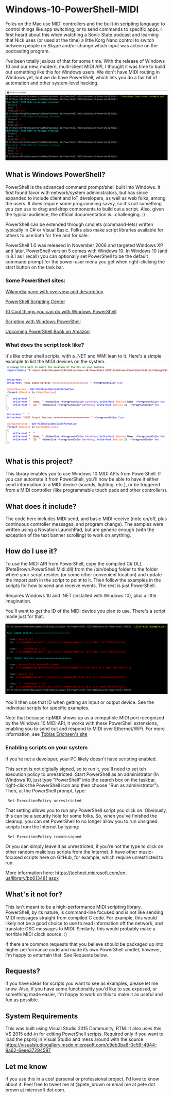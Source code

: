# Windows-10-PowerShell-MIDI

Folks on the Mac use MIDI controllers and the built-in scripting language to control things like app switching, or to send commands to specific apps. I first heard about this when watching a Sonic State podcast and learning that Nick uses (or used at the time) a little Korg Nano control to switch between people on Skype and/or change which input was active on the podcasting program. 

I've been totally jealous of that for some time. With the release of Windows 10 and our new, modern, multi-client MIDI API, I thought it was time to build out something like this for Windows users. We don't have MIDI routing in Windows yet, but we do have PowerShell, which lets you do a fair bit of automation and other system-level hacking.

![Input Events](/doc/powershell_midi.png)

## What is Windows PowerShell?

PowerShell is the advanced command prompt/shell built into Windows. It first found favor with network/system administrators, but has since expanded to include client and IoT developers, as well as web folks, among the users. It does require some programming savvy, so it's not something you can use to drag and drop components to build out a script. Also, given the typical audience, the official documentation is...challenging. :)

PowerShell can be extended through cmdlets (command-lets) written typically in C# or Visual Basic. Folks also make script libraries available for others to use both for free and for sale.

PowerShell 1.0 was released in November 2006 and targeted Windows XP and later. PowerShell version 5 comes with Windows 10. In Windows 10 (and in 8.1 as I recall) you can optionally set PowerShell to be the default command prompt for the power-user menu you get when right-clicking the start button on the task bar.

### Some PowerShell sites:

[Wikipedia page with overview and description](https://en.wikipedia.org/wiki/Windows_PowerShell)

[PowerShell Scripting Center](https://technet.microsoft.com/en-us/scriptcenter/dd742419.aspx)

[10 Cool things you can do with Windows PowerShell](http://www.techrepublic.com/blog/10-things/10-cool-things-you-can-do-with-windows-powershell/)

[Scripting with Windows PowerShell](https://technet.microsoft.com/en-us/library/bb978526.aspx)

[Upcoming PowerShell Book on Amazon](http://www.amazon.com/Windows-PowerShell-Step-3rd/dp/0735675112/ref=sr_1_1?s=books&ie=UTF8&qid=1439375829&sr=1-1&keywords=windows+powershell)

### What does the script look like?

It's like other shell scripts, with a .NET and WMI lean to it. Here's a simple example to list the MIDI devices on the system.
![Example Script](/doc/powershell_example_code.png)

## What is this project?

This library enables you to use Windows 10 MIDI APIs from PowerShell. If you can automate it from PowerShell, you'll now be able to have it either send information to a MIDI device (sounds, lighting, etc.), or be triggered from a MIDI controller (like programmable touch pads and other controllers).

## What does it include?

The code here includes MIDI send, and basic MIDI receive (note on/off, plus continuous controller messages, and program change). The samples were written using a Novation LaunchPad, but are generic enough (with the exception of the text banner scrolling) to work on anything.

## How do I use it?

To use the MIDI API from PowerShell, copy the compiled C# DLL (PeteBrown.PowerShell.Midi.dll) from the /bin/debug folder to the folder where your script resides (or some other convenient location) and update the import path in the script to point to it. Then follow the examples in the scripts for how to send and receive events. The rest is just PowerShell.

Requires Windows 10 and .NET (installed with Windows 10), plus a little imagination.

You'll want to get the ID of the MIDI device you plan to use. There's a script made just for that.

![List MIDI devices](/doc/powershell_list_midi_devices.png)

You'll then use that ID when getting an input or output device. See the individual scripts for specific examples.

Note that because rtpMIDI shows up as a compatible MIDI port recognized by the Windows 10 MIDI API, it works with these PowerShell extensions, enabling you to send out and respond to MIDI over Ethernet/WiFi. For more information, see [Tobias Erichsen's site](http://www.tobias-erichsen.de/software/rtpmidi.html)

### Enabling scripts on your system

If you're not a developer, your PC likely doesn't have scripting enabled. 

This script is not digitally signed, so to run it, you'll need to set teh execution policy to unrestricted. Start PowerShell as an administrator (In Windows 10, just type "PowerShell" into the search box on the taskbar, right-click the PowerShell icon and then choose "Run as administrator"). Then, at the PowerShell prompt, type:

     Set-ExecutionPolicy unrestricted

That setting allows you to run any PowerShell script you click on. Obviously, this can be a security hole for some folks. So, when you've finished the cleanup, you can set PowerShell to no longer allow you to run unsigned scripts from the Internet by typing:

     Set-ExecutionPolicy remotesigned

Or you can simply leave it as unrestricted, if you're not the type to click on other random malicious scripts from the Internet. (I have other music-focused scripts here on GitHub, for example, which require unrestricted to run.

More information here:
https://technet.microsoft.com/en-us/library/bb613481.aspx

## What's it not for?

This isn't meant to be a high-performance MIDI scripting library. PowerShell, by its nature, is command-line focused and is not like sending MIDI messages straight from compiled C code. For example, this would likely not be a good choice to use to read information off the network, and translate OSC messages to MIDI. Similarly, this would probably make a horrible MIDI clock source. :)

If there are common requests that you believe should be packaged up into higher performance code and made its own PowerShell cmdlet, however, I'm happy to entertain that. See Requests below.

## Requests?

If you have ideas for scripts you want to see as examples, please let me know. Also, if you have some functionality you'd like to see exposed, or something made easier, I'm happy to work on this to make it as useful and fun as possible.

## System Requirements

This was built using Visual Studio 2015 Community, RTM. It also uses this VS 2015 add-in for editing PowerShell scripts. Required only if you want to load the psproj in Visual Studio and mess around with the source
https://visualstudiogallery.msdn.microsoft.com/c9eb3ba8-0c59-4944-9a62-6eee37294597

## Let me know

If you use this in a cool personal or professional project, I'd love to know about it. Feel free to tweet me at @pete_brown or email me at pete dot brown at microsoft dot com.
